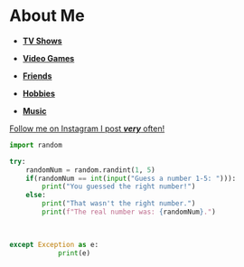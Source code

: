 # About Me





- [**TV Shows**](https://github.com/jckcob/README.md/blob/main/TVShows.md)

- [**Video Games**](https://github.com/jckcob/README.md/blob/main/videoGames.md)

- [**Friends**](https://github.com/jckcob/README.md/blob/main/images/Friends.md)

- [**Hobbies**](https://github.com/jckcob/README.md/blob/main/hobbies.md)

- [**Music**](https://github.com/jckcob/README.md/blob/main/Music.md)


[Follow me on Instagram I post ***very*** often!](https://www.instagram.com/jacobnt03/)


```Python
import random

try:
    randomNum = random.randint(1, 5)
    if(randomNum == int(input("Guess a number 1-5: "))):
        print("You guessed the right number!")
    else:
        print("That wasn't the right number.")
        print(f"The real number was: {randomNum}.")

    

except Exception as e:
            print(e)
```
